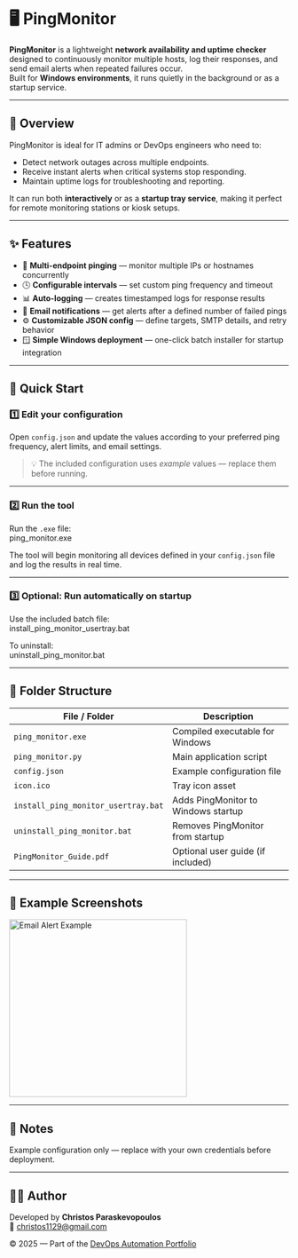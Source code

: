# 🖥️ PingMonitor

**PingMonitor** is a lightweight **network availability and uptime checker** designed to continuously monitor multiple hosts, log their responses, and send email alerts when repeated failures occur.  
Built for **Windows environments**, it runs quietly in the background or as a startup service.

---

## 📘 Overview
PingMonitor is ideal for IT admins or DevOps engineers who need to:
- Detect network outages across multiple endpoints.
- Receive instant alerts when critical systems stop responding.
- Maintain uptime logs for troubleshooting and reporting.

It can run both **interactively** or as a **startup tray service**, making it perfect for remote monitoring stations or kiosk setups.

---

## ✨ Features
- 🔁 **Multi-endpoint pinging** — monitor multiple IPs or hostnames concurrently  
- 🕓 **Configurable intervals** — set custom ping frequency and timeout  
- 📊 **Auto-logging** — creates timestamped logs for response results  
- 📧 **Email notifications** — get alerts after a defined number of failed pings  
- ⚙️ **Customizable JSON config** — define targets, SMTP details, and retry behavior  
- 🪟 **Simple Windows deployment** — one-click batch installer for startup integration

---

## 🚀 Quick Start

### 1️⃣ Edit your configuration
Open `config.json` and update the values according to your preferred ping frequency, alert limits, and email settings.  
> 💡 The included configuration uses *example* values — replace them before running.

---

### 2️⃣ Run the tool
Run the `.exe` file:  
ping_monitor.exe  

The tool will begin monitoring all devices defined in your `config.json` file and log the results in real time.

---

### 3️⃣ Optional: Run automatically on startup
Use the included batch file:  
install_ping_monitor_usertray.bat  

To uninstall:  
uninstall_ping_monitor.bat  

---

## 🧩 Folder Structure
| File / Folder | Description |
|----------------|--------------|
| `ping_monitor.exe` | Compiled executable for Windows |
| `ping_monitor.py` | Main application script |
| `config.json` | Example configuration file |
| `icon.ico` | Tray icon asset |
| `install_ping_monitor_usertray.bat` | Adds PingMonitor to Windows startup |
| `uninstall_ping_monitor.bat` | Removes PingMonitor from startup |
| `PingMonitor_Guide.pdf` | Optional user guide (if included) |

---

## 📸 Example Screenshots


<p align="left">
  <img src="https://github.com/user-attachments/assets/0f7be37f-aac2-48a6-a132-b5574a9b1b43" width="320" alt="Email Alert Example">
</p>


---

## 🧠 Notes
Example configuration only — replace with your own credentials before deployment.

---

## 🧑‍💻 Author
Developed by **Christos Paraskevopoulos**  
📧 [christos1129@gmail.com](mailto:christos1129@gmail.com)

© 2025 — Part of the [DevOps Automation Portfolio](../README.md)
